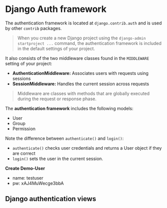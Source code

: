 # Django Auth framework

The authentication framework is located at `django.contrib.auth` and is used by other
`contrib` packages.

> When you create a new Django project using the `django-admin startproject ...` command, the authentication framework 
> is included in the default settings of your project.

It also consists of the two middleware classes found in the `MIDDLEWARE` setting of your project:
* **AuthenticationMiddleware:** Associates users with requests using sessions
* **SessionMiddleware:** Handles the current session across requests

> Middleware are classes with methods that are globally executed during the request or response phase.

The **authentication framework** includes the following models:
* User
* Group
* Permission

Note the difference between `authenticate()` and `login()`: 
* `authenticate()` checks user credentials and returns a User object if they are correct
* `login()` sets the user in the current session.

**Create Demo-User**
* name: testuser
* pw: xAJ4MuWecge3bbA

## Django authentication views

